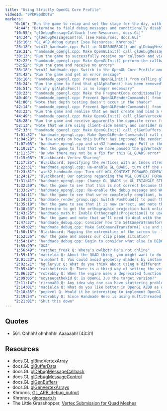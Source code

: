 ```yaml
---
title: "Using Strictly OpenGL Core Profile"
videoId: "9PkR8pdDOtw"
markers:
    "0:16": "Run the game to recap and set the stage for the day, with a few words on using 3D APIs"
    "4:44": "Determine to field debug messages and conditionally disable compatibility contexts"
    "10:55": "glDebugMessageCallback [see Resources, docs.GL]"
    "14:34": "glDebugMessageControl [see Resources, docs.GL]"
    "16:16": "GL_ARB_debug_output [see Resources, Khronos]"
    "23:18": "win32_handmade.cpp: Pull in GLDEBUGPROC() and glDebugMessageCallbackARB() from corearb.h [see Resources, Khronos]"
    "29:31": "handmade_opengl.cpp: Make OpenGLInit() call glDebugMessageCallbackARB()"
    "30:13": "Run the game to successfully receive our callback and view an error"
    "32:22": "handmade_opengl.cpp: Make OpenGLInit() perform the callback later"
    "32:52": "Run the game and receive no errors"
    "33:18": "win32_handmade.cpp: Switch to the OpenGL Core Profile and set WGL_CONTEXT_FORWARD_COMPATIBLE_BIT_ARB"
    "34:42": "Run the game and get an error message"
    "36:16": "handmade_opengl.cpp: Prevent OpenGLInit() from calling glTexEnvi()"
    "36:24": "Run the game to find that glAlphaFunc() has been removed"
    "36:51": "On why glAlphaFunc() is no longer necessary"
    "38:23": "handmade_opengl.cpp: Make the FragmentCode conditionally apply blending and OpenGLRenderCommands() no longer call glAlphaFunc()"
    "40:40": "handmade_opengl.cpp: Prevent OpenGLRenderCommands() from enabling GL_ALPHA_TEST"
    "41:00": "Note that depth testing doesn't occur in the shader"
    "42:14": "handmade_opengl.cpp: Prevent OpenGLRenderCommands() from enabling GL_TEXTURE_2D and the glMatrixMode() stuff"
    "43:22": "Run the game and realise that we must create and bind a vertex array object (!quote 561)"
    "44:49": "handmade_opengl.cpp: Make OpenGLInit() call glGenVertexArrays() and glBindVertexArray() [see Resources, docs.GL]"
    "48:28": "Run the game and receive apparently the opposite error from before"
    "52:13": "Note that we are using client-side memory and consider switching to GPU-mapped memory"
    "57:33": "handmade_opengl.cpp: Make OpenGLInit() call glGenBuffers() to store the vertex array [see Resources, docs.GL]"
    "1:01:32": "handmade_opengl.cpp: Make OpenGLRenderCommands() call glBufferData() for that GL_ARRAY_BUFFER [see Resources, docs.GL]"
    "1:04:28": "A few words on how this buffer has improved the rendering pipeline"
    "1:07:08": "handmade_opengl.cpp and win32_handmade.cpp: Pull in the necessary calls from corearb.h [see Resources, Khronos]"
    "1:10:21": "Run the game to find that we have passed the glVertexAttribPointer error, and that the final error is relating to GL_QUADS"
    "1:11:57": "On why there may not be a fix for this GL_QUADS error"
    "1:15:08": "Blackboard: Vertex Sharing"
    "1:17:25": "Blackboard: Specifying the vertices with an Index stream"
    "1:22:31": "handmade_opengl.cpp: Re-enable GL_QUADS, turn off the debug messages, and run the game to find that we're not getting a working image"
    "1:23:31": "win32_handmade.cpp: Turn off WGL_CONTEXT_FORWARD_COMPATIBLE_BIT_ARB, and run the game to find that it's now okay"
    "1:24:17": "Blackboard: Our options regarding the WGL_CONTEXT_FORWARD_COMPATIBLE_BIT_ARB bit, GL_QUADS and GL_TRIANGLE_STRIP"
    "1:31:41": "handmade_opengl.cpp: Change GL_QUADS to GL_TRIANGLE_STRIP in OpenGLRenderCommands(), and re-enable the debug message"
    "1:32:59": "Run the game to see that this is not correct because the vertex order is wrong"
    "1:33:24": "handmade_opengl.cpp: Re-enable the debug message and WGL_CONTEXT_FORWARD_COMPATIBLE_BIT_ARB"
    "1:34:11": "Run the game to see that we're completely compliant, but just drawing wrong"
    "1:34:21": "handmade_render_group.cpp: Switch PushQuad() to push the vertices in the correct order for GL_TRIANGLE_STRIP"
    "1:35:18": "Run the game to see that it is now correct, and note that this won't work if we had a texture atlas"
    "1:38:53": "Determine to get the orthographic projection back online for the debug view"
    "1:43:25": "handmade_math.h: Enable OrthographicProjection() to use the near and far clip planes"
    "1:45:16": "Run the game and note that we'll need to deal with the camera part of the transform for the debug UI"
    "1:47:37": "handmade_debug.cpp: Consider how the SetCameraTransform() call in DEBUGStart() is now massively wrong"
    "1:49:02": "handmade_debug.cpp: Make SetCameraTransform() use and scale the CameraX and CameraY"
    "1:50:16": "Blackboard: Mapping the extremities of the screen to -1 to 1"
    "1:52:36": "Run the game and assess our clip plane situation"
    "1:54:14": "handmade_debug.cpp: Begin to consider what else in DEBUGStart() may be problematic"
    "1:55:29": "Q&A"
    "1:56:49": "ratchet_freak Q: Where's owlbot? He's not online"
    "1:59:19": "macielda Q: About the QUAD thing, you might want to do something like this, maybe [see Resources, The Little Grasshopper]"
    "2:01:33": "alephant Q: You could avoid geometry shaders by instancing a triangle strip that is just a quad"
    "2:02:21": "hguleryuz Q: What do you think about using a different set of program / shader for debug text, one which has no projection matrix at all? Would it be bad to switch programs for GUI text performance-wise?"
    "2:05:40": "ratchetfreak Q: There is a third way of setting the vertex data through ARB_separate_attrib_format (went to core in 4.3). This separates the vertex format from the buffer it reads the data from which is more optimal for the driver"
    "2:06:32": "robrobby Q: When the engine uses a deprecated function like GL_QUADS, what are the main issues that people would have to deal with playing this game, because it is running, right?"
    "2:09:05": "soysaucethekid Q: Is OpenGL 3.0 the target version?"
    "2:11:14": "rizoma80 Q: Any idea why one can have stuttering problems using OpenGL DWM stuff related?"
    "2:14:01": "macielda Q: What do you like better in OpenGL AZDO as opposed to Vulkan?"
    "2:18:35": "pepevel Q: Would it be interesting to implement OpenGL on top of OpenCL?"
    "2:19:54": "robrobby Q: Since Handmade Hero is using multithreaded processing of the game entities, how would the game even stutter when time wouldn't be enough 'til the next frame?"
    "2:21:01": "Shut this down"
---
```


## Quotes

* 561\. Ohhhh! ohhhhhh! Aaaaaah! (43:31)

## Resources

* docs.GL [glBindVertexArray](http://docs.gl/gl3/glBindVertexArray)
* docs.GL [glBufferData](http://docs.gl/gl3/glBufferData)
* docs.GL [glDebugMessageCallback](http://docs.gl/gl4/glDebugMessageCallback)
* docs.GL [glDebugMessageControl](http://docs.gl/gl4/glDebugMessageControl)
* docs.GL [glGenBuffers](http://docs.gl/gl3/glGenBuffers)
* docs.GL [glGenVertexArrays](http://docs.gl/gl3/glGenVertexArrays)
* Khronos, [GL_ARB_debug_output](https://www.khronos.org/registry/OpenGL/extensions/ARB/ARB_debug_output.txt)
* Khronos, [glcorearb.h](https://www.khronos.org/registry/OpenGL/api/GL/glcorearb.h)
* The Little Grasshopper, [Vertex Submission for Quad Meshes](http://github.prideout.net/quad-meshes)
